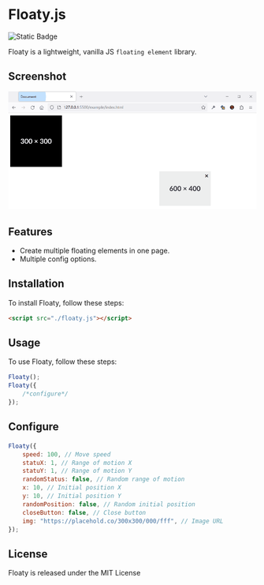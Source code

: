 # Floaty.js

![Static Badge](https://img.shields.io/badge/Build_With_JavaScript-%23000000?logo=javascript)

Floaty is a lightweight, vanilla JS `floating element` library.

## Screenshot

![screenshot](https://github.com/wjjwkwindy/floaty-js/blob/main/docs/screenshot.gif)

## Features

-   Create multiple floating elements in one page.
-   Multiple config options.

## Installation

To install Floaty, follow these steps:

```html
<script src="./floaty.js"></script>
```

## Usage

To use Floaty, follow these steps:

```javascript
Floaty();
Floaty({
    /*configure*/
});
```

## Configure

```javascript
Floaty({
    speed: 100, // Move speed
    statuX: 1, // Range of motion X
    statuY: 1, // Range of motion Y
    randomStatus: false, // Random range of motion
    x: 10, // Initial position X
    y: 10, // Initial position Y
    randomPosition: false, // Random initial position
    closeButton: false, // Close button
    img: "https://placehold.co/300x300/000/fff", // Image URL
});
```

## License

Floaty is released under the MIT License
